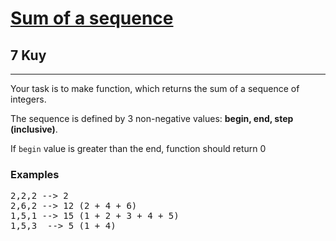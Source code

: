 <h1><a href="https://www.codewars.com/kata/586f6741c66d18c22800010a">Sum of a sequence</a></h1>
<h2>7 Kuy</h2>
<hr>
<p>Your task is to make function, which returns the sum of a sequence of integers.</p>
<p>The sequence is defined by 3 non-negative values: <strong>begin, end, step (inclusive)</strong>.</p>
<p>If <code>begin</code> value is greater than the <code></code>end, function should return 0</p>
<h3>Examples</h3>
<pre>
2,2,2 --> 2
2,6,2 --> 12 (2 + 4 + 6)
1,5,1 --> 15 (1 + 2 + 3 + 4 + 5)
1,5,3  --> 5 (1 + 4)
</pre>